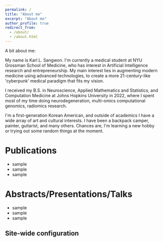 ```yaml
---
permalink: /
title: "About me"
excerpt: "About me"
author_profile: true
redirect_from: 
  - /about/
  - /about.html
---
```


A bit about me:

My name is Karl L. Sangwon. I'm currently a medical student at NYU Grossman School of Medicine, who has interest in Artificial Intelligence research and entrepreneurship. My main interest lies in augmenting modern medicine using advanced technologies, to create a more 21-century-like 'cyberpunk' medical paradigm that fits my vision.

I received my B.S. in Neuroscience, Applied Mathematics and Statistics, and Computation Medicine at Johns Hopkins University in 2022, where I spent most of my time doing neurodegeneration, multi-omics computational genomics, radiomics research.

I'm a first-generation Korean American, and outside of academics I have a wide array of art and cultural interests. I have been a backpack camper, painter, guitarist, and many others. Chances are, I'm learning a new hobby or trying out some random things at the moment.

Publications
======
- sample
- sample
- sample

Abstracts/Presentations/Talks
======
- sample
- sample
- sample


Site-wide configuration
------



